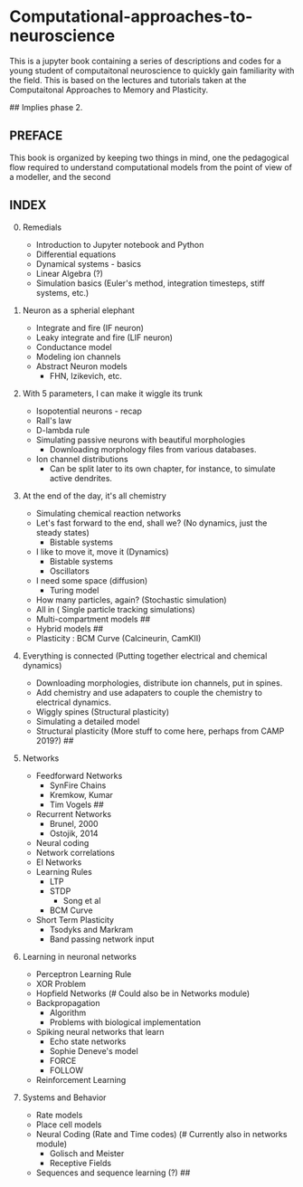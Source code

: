 # Computational-approaches-to-neuroscience

This is a jupyter book containing a series of descriptions and codes for a young student of computaitonal neuroscience to quickly gain familiarity with the field. This is based on the lectures and tutorials taken at the Computaitonal Approaches to Memory and Plasticity.

\## Implies phase 2.

## PREFACE
This book is organized by keeping two things in mind, one the pedagogical flow required to understand computational models from the point of view of a modeller, and the second 
## INDEX 
0. Remedials
    * Introduction to Jupyter notebook and Python
    * Differential equations
    * Dynamical systems - basics
    * Linear Algebra (?) 
    * Simulation basics (Euler's method, integration timesteps, stiff systems, etc.)
  
1. Neuron as a spherial elephant
    * Integrate and fire (IF neuron)
    * Leaky integrate and fire (LIF neuron)
    * Conductance model
    * Modeling ion channels
    * Abstract Neuron models
      * FHN, Izikevich, etc.

2. With 5 parameters, I can make it wiggle its trunk
    * Isopotential neurons - recap
    * Rall's law
    * D-lambda rule
    * Simulating passive neurons with beautiful morphologies
        * Downloading morphology files from various databases.
    * Ion channel distributions
      * Can be split later to its own chapter, for instance, to simulate active dendrites.
  
3. At the end of the day, it's all chemistry
    * Simulating chemical reaction networks
    * Let's fast forward to the end, shall we? (No dynamics, just the steady states)
      * Bistable systems
    * I like to move it, move it (Dynamics)
      * Bistable systems
      * Oscillators
    * I need some space (diffusion)
      * Turing model
    * How many particles, again? (Stochastic simulation)
    * All in ( Single particle tracking simulations)
    * Multi-compartment models ##
    * Hybrid models ##
    * Plasticity : BCM Curve (Calcineurin, CamKII)

4. Everything is connected (Putting together electrical and chemical dynamics)
    * Downloading morphologies, distribute ion channels, put in spines.
    * Add chemistry and use adapaters to couple the chemistry to electrical dynamics.
    * Wiggly spines (Structural plasticity)
    * Simulating a detailed model
    * Structural plasticity (More stuff to come here, perhaps from CAMP 2019?) ##

5. Networks
    * Feedforward Networks
      * SynFire Chains
      * Kremkow, Kumar
      * Tim Vogels ## 
    * Recurrent Networks
      * Brunel, 2000
      * Ostojik, 2014
    * Neural coding
    * Network correlations
    * EI Networks
    * Learning Rules
      * LTP
      * STDP
        * Song et al
      * BCM Curve
    * Short Term Plasticity
      * Tsodyks and Markram
      * Band passing network input

6. Learning in neuronal networks
    * Perceptron Learning Rule
    * XOR Problem
    * Hopfield Networks (# Could also be in Networks module)
    * Backpropagation
      * Algorithm
      * Problems with biological implementation
    * Spiking neural networks that learn
      * Echo state networks
      * Sophie Deneve's model
      * FORCE
      * FOLLOW
    * Reinforcement Learning
  
7. Systems and Behavior
    * Rate models
    * Place cell models
    * Neural Coding (Rate and Time codes) (# Currently also in networks module)
      * Golisch and Meister
      * Receptive Fields
    * Sequences and sequence learning (?) ##
